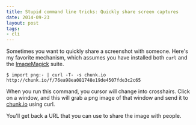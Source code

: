 ```yaml
---
title: Stupid command line tricks: Quickly share screen captures
date: 2014-09-23
layout: post
tags:
- cli
---
```


Sometimes you want to quickly share a screenshot with someone.  Here's
my favorite mechanism, which assumes you have installed both `curl`
and the [ImageMagick][] suite.

[imagemagick]: http://www.imagemagick.org/

    $ import png:- | curl -T- -s chunk.io
    http://chunk.io/f/76ea98ea081748e19de4507fde3c2c65  

When you run this command, you cursor will change into crosshairs.
Click on a window, and this will grab a png image of that window and
send it to [chunk.io](http://chunk.io/) using curl.

You'll get back a URL that you can use to share the image with people.

